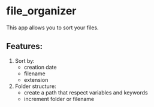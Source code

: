# file_organizer

This app allows you to sort your files.

## Features:

1. Sort by:
    - creation date
    - filename
    - extension
2. Folder structure:
    - create a path that respect variables and keywords
    - increment folder or filename
